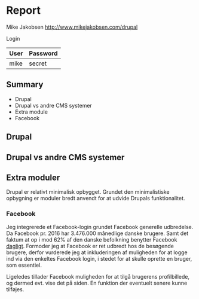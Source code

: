 # Report

Mike Jakobsen
http://www.mikejakobsen.com/drupal


Login

| User               | Password |
|--------------------|----------|
| mike               | secret   |


## Summary
* Drupal
* Drupal vs andre CMS systemer
* Extra module
 * Facebook

## Drupal

## Drupal vs andre CMS systemer

## Extra moduler

Drupal er relativt minimalisk opbygget. Grundet den minimalistiske opbygning er moduler bredt anvendt for at udvide Drupals funktionalitet.

### Facebook

Jeg integrerede et Facebook-login grundet Facebook generelle udbredelse. Da Facebook pr. 2016 har  3.476.000 månedlige danske brugere. Samt det faktum at op i mod 62% af den danske befolkning benytter Facebook [dagligt](http://www.socialemedier.dk/sociale-medier-2016-i-danmark/). Formoder jeg at Facebook er ret udbredt hos de besøgende brugere, derfor vurderede jeg at inkluderingen af muligheden for at logge ind via den enkeltes Facebook login, i stedet for at skulle oprette en bruger, som essentiel.

Ligeledes tillader Facebook muligheden for at tilgå brugerens profilbillede, og dermed evt. vise det på siden. En funktion der eventuelt senere kunne tilføjes.
